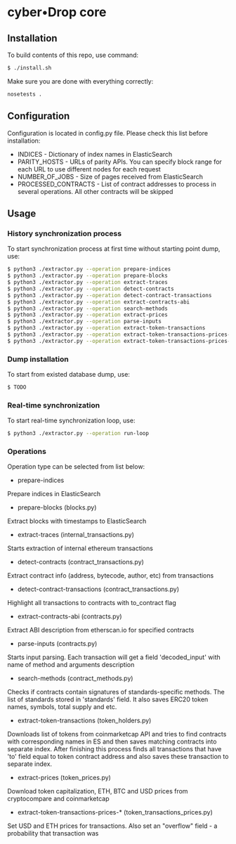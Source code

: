 # cyber•Drop core

## Installation

To build contents of this repo, use command:

```bash
$ ./install.sh
```

Make sure you are done with everything correctly:
```bash
nosetests .
```

## Configuration

Configuration is located in config.py file. Please check this list before installation:
- INDICES - Dictionary of index names in ElasticSearch
- PARITY_HOSTS - URLs of parity APIs. You can specify block range for each URL to use different nodes for each request
- NUMBER_OF_JOBS - Size of pages received from ElasticSearch
- PROCESSED_CONTRACTS - List of contract addresses to process in several operations. All other contracts will be skipped

## Usage

### History synchronization process
To start synchronization process at first time without starting point dump, use:

```bash
$ python3 ./extractor.py --operation prepare-indices
$ python3 ./extractor.py --operation prepare-blocks
$ python3 ./extractor.py --operation extract-traces
$ python3 ./extractor.py --operation detect-contracts
$ python3 ./extractor.py --operation detect-contract-transactions
$ python3 ./extractor.py --operation extract-contracts-abi
$ python3 ./extractor.py --operation search-methods
$ python3 ./extractor.py --operation extract-prices
$ python3 ./extractor.py --operation parse-inputs
$ python3 ./extractor.py --operation extract-token-transactions
$ python3 ./extractor.py --operation extract-token-transactions-prices-usd
$ python3 ./extractor.py --operation extract-token-transactions-prices-eth
```

### Dump installation
To start from existed database dump, use:
```bash
$ TODO
```

### Real-time synchronization
To start real-time synchronization loop, use:

```bash
$ python3 ./extractor.py --operation run-loop
```

### Operations
Operation type can be selected from list below:
- prepare-indices

Prepare indices in ElasticSearch

- prepare-blocks (blocks.py)

Extract blocks with timestamps to ElasticSearch

- extract-traces (internal_transactions.py)

Starts extraction of internal ethereum transactions

- detect-contracts (contract_transactions.py)

Extract contract info (address, bytecode, author, etc) from transactions

- detect-contract-transactions (contract_transactions.py)

Highlight all transactions to contracts with to_contract flag

- extract-contracts-abi (contracts.py)

Extract ABI description from etherscan.io for specified contracts

- parse-inputs (contracts.py)

Starts input parsing. Each transaction will get a field 'decoded_input' with name of method and arguments description

- search-methods (contract_methods.py)

Checks if contracts contain signatures of standards-specific methods. The list of standards stored in 'standards' field.
It also saves ERC20 token names, symbols, total supply and etc.

- extract-token-transactions (token_holders.py)

Downloads list of tokens from coinmarketcap API and tries to find contracts with corresponding names in ES and then saves matching contracts into separate index. After finishing this process finds all transactions that have 'to' field equal to token contract address and also saves these transaction to separate index.

- extract-prices (token_prices.py)

Download token capitalization, ETH, BTC and USD prices from cryptocompare and coinmarketcap

- extract-token-transactions-prices-* (token_transactions_prices.py)

Set USD and ETH prices for transactions. Also set an "overflow" field - a probability that transaction was